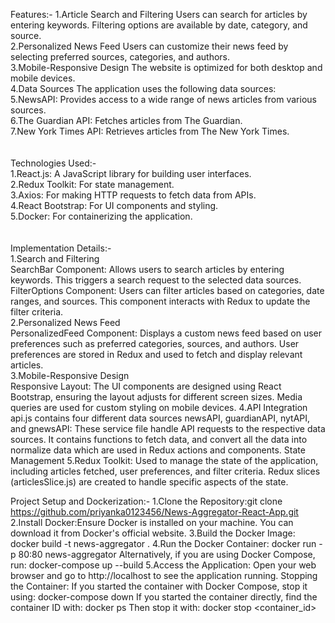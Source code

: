 Features:-
1.Article Search and Filtering Users can search for articles by entering keywords. Filtering options are available by date, category, and source.<br>
2.Personalized News Feed Users can customize their news feed by selecting preferred sources, categories, and authors.<br>
3.Mobile-Responsive Design The website is optimized for both desktop and mobile devices.<br>
4.Data Sources The application uses the following data sources:<br>
5.NewsAPI: Provides access to a wide range of news articles from various sources.<br>
6.The Guardian API: Fetches articles from The Guardian.<br>
7.New York Times API: Retrieves articles from The New York Times.<br>
<br><br>
Technologies Used:-<br>
1.React.js: A JavaScript library for building user interfaces.<br>
2.Redux Toolkit: For state management.<br>
3.Axios: For making HTTP requests to fetch data from APIs.<br>
4.React Bootstrap: For UI components and styling.<br>
5.Docker: For containerizing the application.<br>
<br><br>
Implementation Details:-<br>
1.Search and Filtering<br>
SearchBar Component: Allows users to search articles by entering keywords. This triggers a search request to the selected data sources.<br>
FilterOptions Component: Users can filter articles based on categories, date ranges, and sources. This component interacts with Redux to update the filter criteria.<br>
2.Personalized News Feed<br>
PersonalizedFeed Component: Displays a custom news feed based on user preferences such as preferred categories, sources, and authors. User preferences are stored in Redux and used to fetch and display relevant articles.<br>
3.Mobile-Responsive Design<br>
Responsive Layout: The UI components are designed using React Bootstrap, ensuring the layout adjusts for different screen sizes. Media queries are used for custom styling on mobile devices.
4.API Integration
api.js contains four different data sources newsAPI, guardianAPI, nytAPI, and gnewsAPI: These service file handle API requests to the respective data sources. It contains functions to fetch data, and convert all the data into normalize data which are used in Redux actions and components.
State Management
5.Redux Toolkit: Used to manage the state of the application, including articles fetched, user preferences, and filter criteria. Redux slices (articlesSlice.js) are created to handle specific aspects of the state.

Project Setup and Dockerization:-
1.Clone the Repository:git clone https://github.com/priyanka0123456/News-Aggregator-React-App.git
2.Install Docker:Ensure Docker is installed on your machine. You can download it from Docker's official website.
3.Build the Docker Image:
docker build -t news-aggregator .
4.Run the Docker Container:
docker run -p 80:80 news-aggregator
Alternatively, if you are using Docker Compose, run:
docker-compose up --build
5.Access the Application:
Open your web browser and go to http://localhost to see the application running.
Stopping the Container:
If you started the container with Docker Compose, stop it using:
docker-compose down
If you started the container directly, find the container ID with:
docker ps
Then stop it with:
docker stop <container_id>

